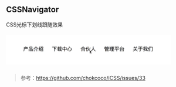## CSSNavigator
CSS光标下划线跟随效果
##### <img src="./screenshot/nav01.gif" width='450'/>

>参考：https://github.com/chokcoco/iCSS/issues/33